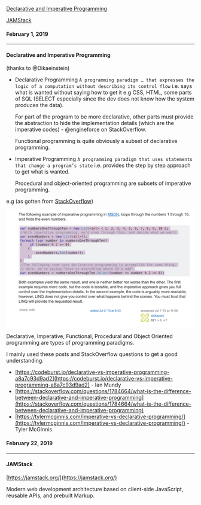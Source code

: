 [Declarative and Imperative Programming](#declarative-and-imperative-programming)

[JAMStack](#jamstack)

#### February 1, 2019

---

#### Declarative and Imperative Programming

  (thanks to @Dikaeinstein)

  * Declarative Programming
    `A programming paradigm … that expresses the logic of a computation without describing its control flow` i.e. says what is wanted without saying how to get it e.g CSS, HTML, some parts of SQL (SELECT especially since the dev does not know how the system produces the data).
      
    For part of the program to be more declarative, other parts must provide the abstraction to hide the implementation details (which are the imperative codes) - @engineforce on StackOverflow.
      
    Functional programming is quite obviously a subset of declarative programming.

 * Imperative Programming
    `A programming paradigm that uses statements that change a program’s state` i.e. provides the step by step approach to get what is wanted.
      
    Procedural and object-oriented programming are subsets of imperative programming.
      
  e.g (as gotten from [StackOverflow](https://stackoverflow.com/questions/1784664/what-is-the-difference-between-declarative-and-imperative-programming))
    
  ![declarative-vs-imperative-example](https://github.com/iverenshaguy/new-things-i-learned/blob/master/images/Screenshot%202019-02-07%20at%207.02.35%20PM.png)
    
  Declarative, Imperative, Functional, Procedural and Object Oriented programming are types of programming paradigms.
  
  I mainly used these posts and StackOverflow questions to get a good understanding.

  * [https://codeburst.io/declarative-vs-imperative-programming-a8a7c93d9ad2](https://codeburst.io/declarative-vs-imperative-programming-a8a7c93d9ad2) - Ian Mundy
  * [https://stackoverflow.com/questions/1784664/what-is-the-difference-between-declarative-and-imperative-programming](https://stackoverflow.com/questions/1784664/what-is-the-difference-between-declarative-and-imperative-programming)
  * [https://tylermcginnis.com/imperative-vs-declarative-programming/](https://tylermcginnis.com/imperative-vs-declarative-programming/) - Tyler McGinnis



#### February 22, 2019

---

#### JAMStack

  [https://jamstack.org/](https://jamstack.org/)

  Modern web development architecture based on client-side JavaScript, reusable APIs, and prebuilt Markup.
